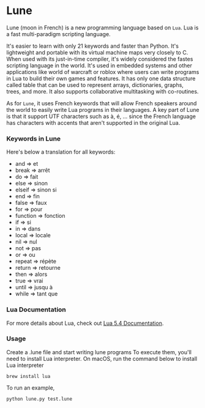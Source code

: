 # Lune

Lune (moon in French) is a new programming language based on ```Lua```. Lua is a fast multi-paradigm scripting language. 

It's easier to learn with only 21 keywords and faster than Python. It's lightweight and portable with its virtual machine maps very closely to C. When used with its just-in-time compiler, it's widely considered the fastes scripting language in the world. It's used in embedded systems and other applications like world of warcraft or roblox where users can write programs in Lua to build their own games and features.
It has only one data structure called table that can be used to represent arrays, dictionaries, graphs, trees, and more. 
It also supports collaborative multitasking with co-routines.

As for ```Lune```, it uses French keywords that will allow French speakers around the world to easily write Lua programs in their languages. 
A key part of Lune is that it support UTF characters such as à, é, ... since the French language has characters with accents that aren't supported in the original Lua.

### Keywords in Lune

Here's below a translation for all keywords:
* and => et
* break => arrêt    
* do => fait
* else => sinon
* elseif => sinon si
* end => fin
* false => faux
* for =>  pour
* function => fonction
* if => si
* in => dans
* local => locale    
* nil => nul
* not => pas
* or => ou
* repeat => répète
* return => retourne
* then => alors
* true => vrai
* until => jusqu à
* while => tant que

### Lua Documentation

For more details about Lua, check out [Lua 5.4 Documentation](https://www.lua.org/manual/5.4/).


### Usage 

Create a .lune file and start writing lune programs
To execute them, you'll need to install Lua interpreter. 
On macOS, run the command below to install Lua interpreter
```
brew install lua
```

To run an example,
```
python lune.py test.lune
```

